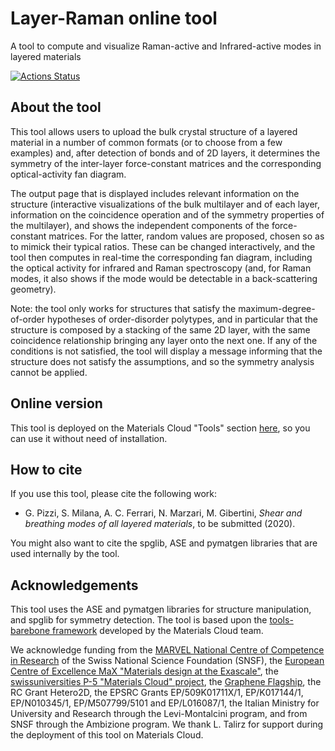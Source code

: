 # Layer-Raman online tool
A tool to compute and visualize Raman-active and Infrared-active modes in layered materials

[![Actions Status](https://github.com/epfl-theos/tool-layer-raman/workflows/Continuous%20integration/badge.svg)](https://github.com/epfl-theos/tool-layer-raman/actions)

## About the tool

This tool allows users to upload the bulk crystal structure of a layered material in a number of common formats
(or to choose from a few examples) and, after detection of bonds and of 2D layers, it determines the symmetry
of the inter-layer force-constant matrices and the corresponding optical-activity fan diagram.

The output page that is displayed includes relevant information on the structure (interactive visualizations
of the bulk multilayer and of each layer, information on the coincidence operation and of the symmetry properties of the multilayer),
and shows the independent components of the force-constant matrices.
For the latter, random values are proposed, chosen so as to mimick their typical ratios.
These can be changed interactively, and the tool then computes in real-time the corresponding fan diagram,
including the optical activity for infrared and Raman spectroscopy
(and, for Raman modes, it also shows if the mode would be detectable in a back-scattering geometry).

Note: the tool only works for structures that satisfy the maximum-degree-of-order hypotheses of order-disorder polytypes,
and in particular that the structure is composed by a stacking of the same 2D layer,
with the same coincidence relationship bringing any layer onto the next one.
If any of the conditions is not satisfied, the tool will display a message informing that the structure does not satisfy the assumptions,
and so the symmetry analysis cannot be applied.

## Online version
This tool is deployed on the Materials Cloud "Tools" section [here](https://layer-raman.materialscloud.io), so you can use it without need of installation.

## How to cite
If you use this tool, please cite the following work:

* G. Pizzi, S. Milana, A. C. Ferrari, N. Marzari, M. Gibertini, *Shear and breathing modes of all layered materials*, to be submitted (2020).

You might also want to cite the spglib, ASE and pymatgen libraries that are used internally by the tool.

## Acknowledgements
This tool uses the ASE and pymatgen libraries for structure manipulation, and spglib for symmetry detection.
The tool is based upon the [tools-barebone framework](https://github.com/materialscloud-org/tools-barebone) developed by the Materials Cloud team.

We acknowledge funding from the [MARVEL National Centre of Competence in Research](https://nccr-marvel.ch) of the
Swiss National Science Foundation (SNSF), the
[European Centre of Excellence MaX "Materials design at the Exascale"](http://www.max-centre.eu),
the [swissuniversities P-5 "Materials Cloud" project](https://www.materialscloud.org/swissuniversities),
the [Graphene Flagship](http://graphene-flagship.eu),
the RC Grant Hetero2D, the EPSRC Grants EP/509K01711X/1, EP/K017144/1, EP/N010345/1, EP/M507799/5101 and EP/L016087/1,
the Italian Ministry for University and Research through the Levi-Montalcini program,
and from SNSF through the Ambizione program.
We thank L. Talirz for support during the deployment of this tool on Materials Cloud.
